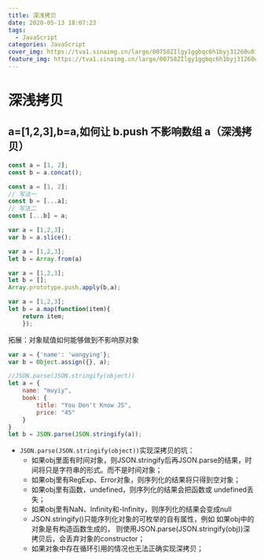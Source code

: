 ```yaml
---
title: 深浅拷贝
date: 2020-05-13 18:07:23
tags:
  - JavaScript
categories: JavaScript
cover_img: https://tva1.sinaimg.cn/large/007S8ZIlgy1ggbqc6h1byj31260u01kz.jpg
feature_img: https://tva1.sinaimg.cn/large/007S8ZIlgy1ggbqc6h1byj31260u01kz.jpg
---
```


# 深浅拷贝

## a=[1,2,3],b=a,如何让 b.push 不影响数组 a（深浅拷贝）

```javascript
const a = [1, 2];
const b = a.concat();
```

```javascript
const a = [1, 2];
// 写法一
const b = [...a];
// 写法二
const [...b] = a;
```

```javascript
var a = [1,2,3];
var b = a.slice();
```

```javascript
var a = [1,2,3];
let b = Array.from(a)
```

```javascript
var a = [1,2,3];
let b = [];
Array.prototype.push.apply(b,a);
```

```javascript
var a = [1,2,3];
let b = a.map(function(item){
    return item;
    });
```

拓展：对象赋值如何能够做到不影响原对象

```javascript
var a = {'name': 'wangying'};
var b = Object.assign({}, a);
```

```javascript
//JSON.parse(JSON.stringify(object))
let a = {
    name: "muyiy",
    book: {
        title: "You Don't Know JS",
        price: "45"
    }
}
let b = JSON.parse(JSON.stringify(a));
```

- `JSON.parse(JSON.stringify(object))`实现深拷贝的坑：
  - 如果obj里面有时间对象，则JSON.stringify后再JSON.parse的结果，时间将只是字符串的形式。而不是时间对象；
  - 如果obj里有RegExp、Error对象，则序列化的结果将只得到空对象；
  - 如果obj里有函数，undefined，则序列化的结果会把函数或 undefined丢失；
  - 如果obj里有NaN、Infinity和-Infinity，则序列化的结果会变成null
  - JSON.stringify()只能序列化对象的可枚举的自有属性，例如 如果obj中的对象是有构造函数生成的， 则使用JSON.parse(JSON.stringify(obj))深拷贝后，会丢弃对象的constructor；
  - 如果对象中存在循环引用的情况也无法正确实现深拷贝；